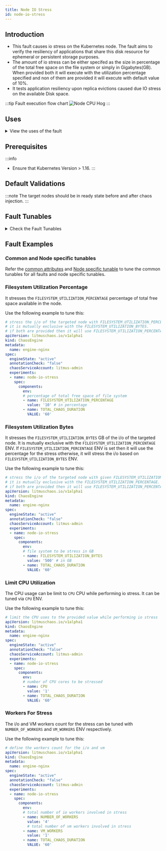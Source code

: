 ```yaml
---
title: Node IO Stress
id: node-io-stress
---
```


## Introduction
- This fault causes io stress on the Kubernetes node. The fault aims to verify the resiliency of applications that share this disk resource for ephemeral or persistent storage purposes.
- The amount of io stress can be either specifed as the size in percentage of the total free space on the file system or simply in Gigabytes(GB). When provided both it will execute with the utilization percentage specified and non of them are provided it will execute with default value of 10%.
- It tests application resiliency upon replica evictions caused due IO stress on the available Disk space.

:::tip Fault execution flow chart 
![Node CPU Hog](./static/images/node-stress.png)
:::

## Uses
<details>
<summary>View the uses of the fault</summary>
<div>
Coming soon.
</div>
</details>

## Prerequisites
:::info
- Ensure that Kubernetes Version > 1.16.
:::

## Default Validations
:::note
The target nodes should be in ready state before and after chaos injection.
:::

## Fault Tunables
<details>
    <summary>Check the Fault Tunables</summary>
    <h2>Mandatory Fields</h2>
    <table>
      <tr>
        <th> Variables </th>
        <th> Description </th>
        <th> Notes </th>
      </tr>
      <tr>
        <td> TARGET_NODES </td>
        <td> Comma separated list of nodes, subjected to node io stress chaos</td>
        <td> Eg. node-1,node-2 </td>
      </tr>
      <tr>
        <td> NODE_LABEL </td>
        <td> It contains node label, which will be used to filter the target nodes if <code>TARGET_NODES</code> ENV is not set </td>
        <td>It is mutually exclusive with the <code>TARGET_NODES</code> ENV. If both are provided then it will use the <code>TARGET_NODES</code></td>
      </tr>
    </table>
    <h2>Optional Fields</h2>
    <table>
      <tr>
        <th> Variables </th>
        <th> Description </th>
        <th> Notes </th>
      </tr>
      <tr>
        <td> TOTAL_CHAOS_DURATION </td>
        <td> The time duration for chaos (seconds) </td>
        <td> Default to 120 </td>
      </tr>
      <tr>
        <td> FILESYSTEM_UTILIZATION_PERCENTAGE </td>
        <td> Specify the size as percentage of free space on the file system </td>
        <td> Default to 10%</td>
      </tr>
      <tr>
        <td> FILESYSTEM_UTILIZATION_BYTES </td>
        <td> Specify the size in GigaBytes(GB). <code>FILESYSTEM_UTILIZATION_PERCENTAGE</code> & <code>FILESYSTEM_UTILIZATION_BYTES</code> are mutually exclusive. If both are provided, <code>FILESYSTEM_UTILIZATION_PERCENTAGE</code> is prioritized. </td>
        <td> </td>
      </tr>
      <tr>
        <td> CPU </td>
        <td> Number of CPU cores to target </td>
        <td> Defaults to 1 </td>
      </tr>    
      <tr>
        <td> NUMBER_OF_WORKERS </td>
        <td> Number of IO workers involved in IO disk stress </td>
        <td> Defaults to 4 </td>
      </tr> 
      <tr>
        <td> VM_WORKERS </td>
        <td> Number of vm workers involved in IO disk stress </td>
        <td> Defaults to 1 </td>
      </tr> 
      <tr>    
        <td> LIB_IMAGE </td>
        <td> Image used to run the stress command </td>
        <td> Defaults to <code>litmuschaos/go-runner:latest</code> </td>
      </tr>
      <tr>
        <td> RAMP_TIME </td>
        <td> Period to wait before and after injection of chaos in sec </td>
        <td> Eg. 30 </td>
      </tr>
      <tr>
        <td> NODES_AFFECTED_PERC </td>
        <td> The Percentage of total nodes to target </td>
        <td> Defaults to 0 (corresponds to 1 node), provide numeric value only </td>
      </tr> 
      <tr>
        <td> SEQUENCE </td>
        <td> It defines sequence of chaos execution for multiple target pods </td>
        <td> Default value: parallel. Supported: serial, parallel </td>
      </tr>
    </table>
</details>

## Fault Examples

### Common and Node specific tunables
Refer the [common attributes](../../common-tunables-for-all-faults) and [Node specific tunable](./common-tunables-for-node-faults) to tune the common tunables for all faults and node specific tunables.

### Filesystem Utilization Percentage

It stresses the `FILESYSTEM_UTILIZATION_PERCENTAGE` percentage of total free space available in the node. 

Use the following example to tune this:

[embedmd]:# (./static/manifests/node-io-stress/filesystem-utilization-percentage.yaml yaml)
```yaml
# stress the i/o of the targeted node with FILESYSTEM_UTILIZATION_PERCENTAGE of total free space 
# it is mutually exclusive with the FILESYSTEM_UTILIZATION_BYTES.
# if both are provided then it will use FILESYSTEM_UTILIZATION_PERCENTAGE for stress
apiVersion: litmuschaos.io/v1alpha1
kind: ChaosEngine
metadata:
  name: engine-nginx
spec:
  engineState: "active"
  annotationCheck: "false"
  chaosServiceAccount: litmus-admin
  experiments:
  - name: node-io-stress
    spec:
      components:
        env:
        # percentage of total free space of file system
        - name: FILESYSTEM_UTILIZATION_PERCENTAGE
          value: '10' # in percentage
        - name: TOTAL_CHAOS_DURATION
          VALUE: '60'
```

### Filesystem Utilization Bytes

It stresses the `FILESYSTEM_UTILIZATION_BYTES` GB of the i/o of the targeted node. 
It is mutually exclusive with the `FILESYSTEM_UTILIZATION_PERCENTAGE` ENV. If `FILESYSTEM_UTILIZATION_PERCENTAGE` ENV is set then it will use the percentage for the stress otherwise, it will stress the i/o based on `FILESYSTEM_UTILIZATION_BYTES` ENV.

Use the following example to tune this:

[embedmd]:# (./static/manifests/node-io-stress/filesystem-utilization-bytes.yaml yaml)
```yaml
# stress the i/o of the targeted node with given FILESYSTEM_UTILIZATION_BYTES
# it is mutually exclusive with the FILESYSTEM_UTILIZATION_PERCENTAGE.
# if both are provided then it will use FILESYSTEM_UTILIZATION_PERCENTAGE for stress
apiVersion: litmuschaos.io/v1alpha1
kind: ChaosEngine
metadata:
  name: engine-nginx
spec:
  engineState: "active"
  annotationCheck: "false"
  chaosServiceAccount: litmus-admin
  experiments:
  - name: node-io-stress
    spec:
      components:
        env:
        # file system to be stress in GB
        - name: FILESYSTEM_UTILIZATION_BYTES
          value: '500' # in GB
        - name: TOTAL_CHAOS_DURATION
          VALUE: '60'
```

### Limit CPU Utilization

The CPU usage can be limit to `CPU` CPU while performing io stress. It can be tuned via `CPU` ENV.

Use the following example to tune this:

[embedmd]:# (./static/manifests/node-io-stress/limit-cpu-utilization.yaml yaml)
```yaml
# limit the CPU uses to the provided value while performing io stress
apiVersion: litmuschaos.io/v1alpha1
kind: ChaosEngine
metadata:
  name: engine-nginx
spec:
  engineState: "active"
  annotationCheck: "false"
  chaosServiceAccount: litmus-admin
  experiments:
  - name: node-io-stress
    spec:
      components:
        env:
        # number of CPU cores to be stressed
        - name: CPU
          value: '1' 
        - name: TOTAL_CHAOS_DURATION
          VALUE: '60'
```

### Workers For Stress

The i/o and VM workers count for the stress can be tuned with `NUMBER_OF_WORKERS` and `VM_WORKERS` ENV respectively. 

Use the following example to tune this:

[embedmd]:# (./static/manifests/node-io-stress/workers.yaml yaml)
```yaml
# define the workers count for the i/o and vm
apiVersion: litmuschaos.io/v1alpha1
kind: ChaosEngine
metadata:
  name: engine-nginx
spec:
  engineState: "active"
  annotationCheck: "false"
  chaosServiceAccount: litmus-admin
  experiments:
  - name: node-io-stress
    spec:
      components:
        env:
        # total number of io workers involved in stress
        - name: NUMBER_OF_WORKERS
          value: '4' 
          # total number of vm workers involved in stress
        - name: VM_WORKERS
          value: '1'
        - name: TOTAL_CHAOS_DURATION
          VALUE: '60'
```
